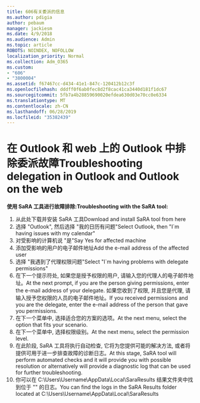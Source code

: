 ```yaml
---
title: 606有关委派的信息
ms.author: pdigia
author: pebaum
manager: jackiesm
ms.date: 4/9/2018
ms.audience: Admin
ms.topic: article
ROBOTS: NOINDEX, NOFOLLOW
localization_priority: Normal
ms.collection: Adm_O365
ms.custom:
- "606"
- "3800004"
ms.assetid: f67467cc-d434-41e1-847c-120412b12c3f
ms.openlocfilehash: dddff0f6ab0fec8d2f8cac41ca3440d181f1dc67
ms.sourcegitcommit: 5fb7a4b28859690020efdea630d03e70cc0e6334
ms.translationtype: MT
ms.contentlocale: zh-CN
ms.lasthandoff: 06/28/2019
ms.locfileid: "35382439"
---
```

# <a name="troubleshooting-delegation-in-outlook-and-outlook-on-the-web"></a><span data-ttu-id="2d9c2-102">在 Outlook 和 web 上的 Outlook 中排除委派故障</span><span class="sxs-lookup"><span data-stu-id="2d9c2-102">Troubleshooting delegation in Outlook and Outlook on the web</span></span>

<span data-ttu-id="2d9c2-103">**使用 SaRA 工具进行故障排除:**</span><span class="sxs-lookup"><span data-stu-id="2d9c2-103">**Troubleshooting with the SaRA tool:**</span></span>

1. <span data-ttu-id="2d9c2-104">从此处下载并安装 SaRA 工具</span><span class="sxs-lookup"><span data-stu-id="2d9c2-104">Download and install SaRA tool from here</span></span>
1. <span data-ttu-id="2d9c2-105">选择 "Outlook", 然后选择 "我的日历有问题"</span><span class="sxs-lookup"><span data-stu-id="2d9c2-105">Select Outlook, then "I\`m having issues with my calendar"</span></span>
1. <span data-ttu-id="2d9c2-106">对受影响的计算机说 "是"</span><span class="sxs-lookup"><span data-stu-id="2d9c2-106">Say Yes for affected machine</span></span>
1. <span data-ttu-id="2d9c2-107">添加受影响的用户的电子邮件地址</span><span class="sxs-lookup"><span data-stu-id="2d9c2-107">Add the e-mail address of the affected user</span></span>
1. <span data-ttu-id="2d9c2-108">选择 "我遇到了代理权限问题"</span><span class="sxs-lookup"><span data-stu-id="2d9c2-108">Select "I\`m having problems with delegate permissions"</span></span>
1. <span data-ttu-id="2d9c2-109">在下一个提示符处, 如果您是授予权限的用户, 请输入您的代理人的电子邮件地址。</span><span class="sxs-lookup"><span data-stu-id="2d9c2-109">At the next prompt, if you are the person giving permissions, enter the e-mail address of your delegate.</span></span> <span data-ttu-id="2d9c2-110">如果您收到了权限, 并且您是代理, 请输入授予您权限的人员的电子邮件地址。</span><span class="sxs-lookup"><span data-stu-id="2d9c2-110">If you received permissions and you are the delegate, enter the e-mail address of the person that gave you permissions.</span></span>
1. <span data-ttu-id="2d9c2-111">在下一个菜单中, 选择适合您的方案的选项。</span><span class="sxs-lookup"><span data-stu-id="2d9c2-111">At the next menu, select the option that fits your scenario.</span></span>
1. <span data-ttu-id="2d9c2-112">在下一个菜单中, 选择权限级别。</span><span class="sxs-lookup"><span data-stu-id="2d9c2-112">At the next menu, select the permission level.</span></span>
1. <span data-ttu-id="2d9c2-113">在此阶段, SaRA 工具将执行自动检查, 它将为您提供可能的解决方法, 或者将提供可用于进一步排查故障的诊断日志。</span><span class="sxs-lookup"><span data-stu-id="2d9c2-113">At this stage, SaRA tool will perform automated checks and it will provide you with possible resolution or alternatively will provide a diagnostic log that can be used for further troubleshooting.</span></span>
1. <span data-ttu-id="2d9c2-114">你可以在 C:\Users\Username\AppData\Local\SaraResults 结果文件夹中找到位于 "" 的日志。</span><span class="sxs-lookup"><span data-stu-id="2d9c2-114">You can find the logs in the SaRA Results folder located at C:\Users\Username\AppData\Local\SaraResults</span></span>
